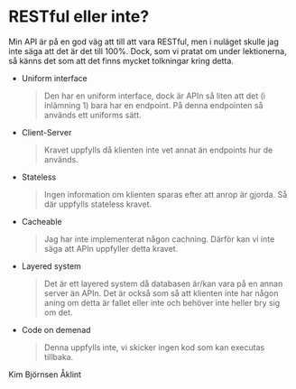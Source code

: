 # RESTful eller inte?

Min API är på en god väg att till att vara RESTful, men i nuläget skulle jag inte säga att det är det till 100%. Dock, som vi pratat om under lektionerna, så känns det som att det finns mycket tolkningar kring detta. 

- Uniform interface   
  > Den har en uniform interface, dock är APIn så liten att det (i inlämning 1) bara har en endpoint. På denna endpointen så används ett uniforms sätt.
- Client-Server   
  > Kravet uppfylls då klienten inte vet annat än endpoints hur de används.
- Stateless   
  > Ingen information om klienten sparas efter att anrop är gjorda. Så där uppfylls stateless kravet.
- Cacheable   
  > Jag har inte implementerat någon cachning. Därför kan vi inte säga att APIn uppfyller detta kravet.
- Layered system   
  > Det är ett layered system då databasen är/kan vara på en annan server än APIn. Det är också som så att klienten inte har någon aning om detta är fallet eller inte och behöver inte heller bry sig om det.
- Code on demenad   
  > Denna uppfylls inte, vi skicker ingen kod som kan executas tillbaka.

Kim Björnsen Åklint